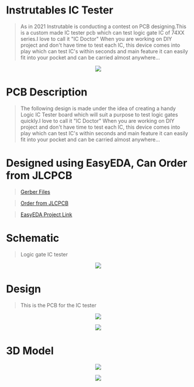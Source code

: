 # Instrutables IC Tester


> As in 2021 Instrutable is conducting a contest on PCB designing.This is a custom made IC tester pcb which can test logic gate IC of 74XX series.I love to call it "IC Doctor" When you are working on DIY project and don't have time to test each IC, this device comes into play which can test IC's within seconds and main feature it can easily fit into your pocket and can be carried almost anywhere...


<p align="center">
<img align="center" src="https://github.com/the-non-academic-coder/IC-TESTER/blob/main/3D%20View1.png">
</p>

  
# PCB Description
>The following design is made under the idea of creating a handy Logic IC Tester board which will suit a purpose to test logic gates quickly.I love to call it "IC Doctor" When you are working on DIY project and don't have time to test each IC, this device comes into play which can test IC's within seconds and main feature it can easily fit into your pocket and can be carried almost anywhere...

# Designed using EasyEDA, Can Order from JLCPCB

>[Gerber Files](https://github.com/the-non-academic-coder/IC-TESTER/blob/main/IC%20tester%20Gerber.zip)

> [Order from JLCPCB](https://jlcpcb.com/)

>[EasyEDA Project Link](https://oshwlab.com/siddhesh.vn/smart-sanitizer-dispenser)


# Schematic

> Logic gate IC tester 

<p align="center">
<img align="center" src="https://github.com/the-non-academic-coder/IC-TESTER/blob/main/Schematic.png">
</p>

# Design
> This is the PCB for the IC tester

<p align="center">
<img align="center" src="https://github.com/the-non-academic-coder/IC-TESTER/blob/main/PCB_layout.png">
</p>

<p align="center">
<img align="center" src="https://github.com/the-non-academic-coder/IC-TESTER/blob/main/PCB_layout%201.png">
</p>


# 3D Model
<p align="center">
<img align="center"src="https://github.com/the-non-academic-coder/IC-TESTER/blob/main/3D%20View1.png">
</p>

<p align="center">
<img align="center"src="https://github.com/the-non-academic-coder/IC-TESTER/blob/main/3D%20View2.png">
</p>

